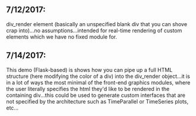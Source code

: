 

## 7/12/2017:

div_render element (basically an unspecified blank div that you can shove crap into)...no assumptions...intended for real-time rendering of custom elements which we have no fixed module for.

## 7/14/2017:

This demo (Flask-based) is shows how you can pipe up a full HTML structure (here modifying the color of a div) into the div_render object...it is in a lot of ways the most minimal of the front-end graphics modules, where the user literally specifies the html they'd like to be rendered in the containing div...this could be used to generate custom interfaces that are not specified by the architecture such as TimeParallel or TimeSeries plots, etc...


